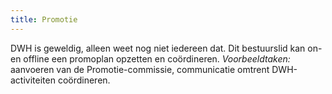 ```yaml
---
title: Promotie
---
```


DWH is geweldig, alleen weet nog niet iedereen dat.
Dit bestuurslid kan on- en offline een promoplan opzetten en coördineren.
*Voorbeeldtaken:* aanvoeren van de Promotie-commissie, communicatie omtrent DWH-activiteiten coördineren.
